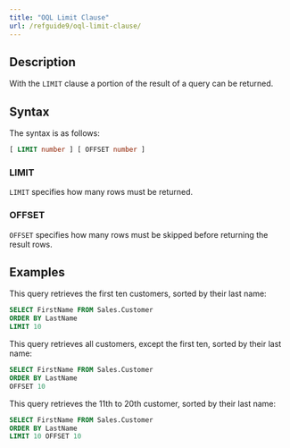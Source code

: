 ```yaml
---
title: "OQL Limit Clause"
url: /refguide9/oql-limit-clause/
---
```


## Description

With the `LIMIT` clause a portion of the result of a query can be returned.

## Syntax

The syntax is as follows:

```sql
[ LIMIT number ] [ OFFSET number ]
```

### LIMIT

`LIMIT` specifies how many rows must be returned.

### OFFSET

`OFFSET` specifies how many rows must be skipped before returning the result rows.

## Examples

This query retrieves the first ten customers, sorted by their last name:

```sql
SELECT FirstName FROM Sales.Customer
ORDER BY LastName
LIMIT 10
```

This query retrieves all customers, except the first ten, sorted by their last name:

```sql
SELECT FirstName FROM Sales.Customer
ORDER BY LastName
OFFSET 10
```

This query retrieves the 11th to 20th customer, sorted by their last name:

```sql
SELECT FirstName FROM Sales.Customer
ORDER BY LastName
LIMIT 10 OFFSET 10
```

